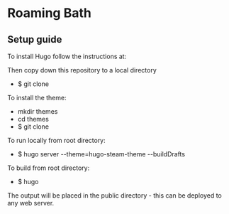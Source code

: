 # Roaming Bath


## Setup guide

To install Hugo follow the instructions at:


Then copy down this repository to a local directory
- $ git clone


To install the theme:
- mkdir themes
- cd themes
- $ git clone 

To run locally from root directory:
- $ hugo server --theme=hugo-steam-theme --buildDrafts

To build from root directory:
- $ hugo

The output will be placed in the public directory - this can be deployed to any web server.